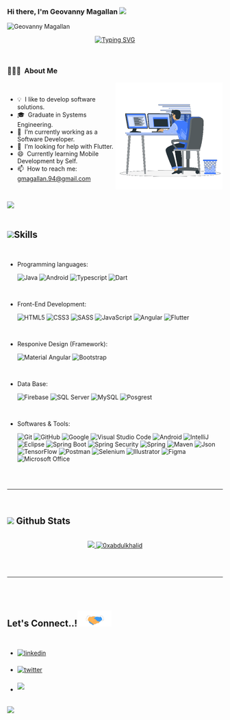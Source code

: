 ### Hi there, <b>I'm Geovanny Magallan </b><img src="https://media.giphy.com/media/hvRJCLFzcasrR4ia7z/giphy.gif" width="25">

<img alt="Geovanny Magallan" src="https://firebasestorage.googleapis.com/v0/b/geovanny-m.appspot.com/o/img%2Fbanner%2Fbn_developerGM1.png?alt=media&token=d093fbd9-3d1e-4bd0-9c62-adc1e6dd4519"/>

<p align="center">
  <a href="https://git.io/typing-svg"><img src="https://readme-typing-svg.demolab.com?font=Fira+Code&pause=1000&color=19F79C&background=F8F8F8&center=true&vCenter=true&width=500&lines=%7BMobile_Developer...%7D;%3CFront_End_Developer%2F%3E;%5BBack_End_Developer%5D;%2F**Computer_Science_Student**%2F%2F;%2F%2FTechnology...%3C3+*.*" alt="Typing SVG" /></a>
</p>

<br>

### 👨🏻‍💻 &nbsp;About Me

<picture> <img align="right" src="https://github.com/0xAbdulKhalid/0xAbdulKhalid/raw/main/assets/mdImages/Right_Side.gif" width = 250px></picture>

<br>

- 💡 &nbsp;I like to develop software solutions.
- 🎓 &nbsp;Graduate in Systems Engineering.
- 🔭 &nbsp;I’m currently working as a Software Developer.
- 🤔 &nbsp;I’m looking for help with Flutter.
- 😄 &nbsp;Currently learning Mobile Development by Self.
- 📫 &nbsp;How to reach me: gmagallan.94@gmail.com

<br>

<img src="https://user-images.githubusercontent.com/73097560/115834477-dbab4500-a447-11eb-908a-139a6edaec5c.gif"><br><br>

## <img src="https://media2.giphy.com/media/QssGEmpkyEOhBCb7e1/giphy.gif?cid=ecf05e47a0n3gi1bfqntqmob8g9aid1oyj2wr3ds3mg700bl&rid=giphy.gif" width ="25" margin-right="5px">Skills
<br>

<p align="center">

- Programming languages:
    
    ![Java](https://img.shields.io/badge/-Java-10334c?style=flat&logo=Java&logoColor=f8f8f8)
    ![Android](https://img.shields.io/badge/-Android%20Studio-10334c?style=flat&logo=android-studio)
    ![Typescript](https://img.shields.io/badge/-Typescript-10334c?style=flat&logo=typescript)
    ![Dart](https://img.shields.io/badge/-Dart-10334c?style=flat&logo=dart)

<br>   
    
- Front-End Development:

    ![HTML5](https://img.shields.io/badge/-Html5-10334c?style=flat&logo=HTML5)
    ![CSS3](https://img.shields.io/badge/-Css3-10334c?style=flat&logo=CSS3&logoColor=20a4d8)
    ![SASS](https://img.shields.io/badge/-Sass-10334c?style=flat&logo=sass)
    ![JavaScript](https://img.shields.io/badge/-JavaScript-10334c?style=flat&logo=javascript)
    ![Angular](https://img.shields.io/badge/-Angular-10334c?style=flat&logo=angular&logoColor=ff2a5e)
    ![Flutter](https://img.shields.io/badge/-Flutter-10334c?style=flat&logo=flutterr&logoColor=27a2f6)

<br>

- Responive Design (Framework):

    ![Material Angular](https://img.shields.io/badge/-Angular%20Material-10334c?style=flat&logo=angular)
    ![Bootstrap](https://img.shields.io/badge/-Bootstrap-10334c?style=flat&logo=bootstrap)

<br>

- Data Base:

    ![Firebase](https://img.shields.io/badge/-Firebase-10334c?style=flat&logo=firebase)
    ![SQL Server](https://img.shields.io/badge/-Sql%20Server-10334c?style=flat&logo=microsoft-sql-server)
    ![MySQL](https://img.shields.io/badge/-Mysql-10334c?style=flat&logo=mysql&logoColor=f8f8f8)
    ![Posgrest](https://badgen.net/badge/-Postgresql-10334c?style=flat&logo=postgresql)
    
<br>

- Softwares & Tools:

    ![Git](https://img.shields.io/badge/-Git-10334c?style=flat&logo=git)
    ![GitHub](https://img.shields.io/badge/-GitHub-10334c?style=flat&logo=github)
    ![Google](https://img.shields.io/badge/-Google-10334c?style=flat&logo=google&logoColor=ff2a5e)
    ![Visual Studio Code](https://img.shields.io/badge/-VS%20Code-10334c?style=flat&logo=visual-studio-code&logoColor=007ACC)
    ![Android](https://img.shields.io/badge/-Android-10334c?style=flat&logo=android)
    ![IntelliJ](https://img.shields.io/badge/-IntelliJ-10334c?style=flat&logo=jetbrains)
    ![Eclipse](https://img.shields.io/badge/-Eclipse-10334c?style=flat&logo=eclipse-ide)
    ![Spring Boot](https://img.shields.io/badge/-Spring%20Boot-10334c?style=flat&logo=spring-boot)
    ![Spring Security](https://img.shields.io/badge/-Spring%20Security-10334c?style=flat&logo=springsecurity)
    ![Spring](https://img.shields.io/badge/-Spring-10334c?style=flat&logo=spring)
    ![Maven](https://img.shields.io/badge/-Maven-10334c?style=flat&logo=maven)
    ![Json](https://img.shields.io/badge/-Json-10334c?style=flat&logo=json)
    ![TensorFlow](https://img.shields.io/badge/-Tensorflow-10334c?style=flat&logo=tensorflow)
    ![Postman](https://img.shields.io/badge/-Postman-10334c?style=flat&logo=postman)
    ![Selenium](https://img.shields.io/badge/-Selenium-10334c?style=flat&logo=selenium)
    ![Illustrator](https://img.shields.io/badge/-Illustrator-10334c?style=flat&logo=adobe-illustrator)
    ![Figma](https://img.shields.io/badge/-Figma-10334c?style=flat&logo=figma)
    ![Microsoft Office](https://img.shields.io/badge/-Microsoft%20Office-10334c?style=flat&logo=microsoftoffice)

</p>

<br>
<br>

-----

<br>


## <img src="https://media.giphy.com/media/iY8CRBdQXODJSCERIr/giphy.gif" width="35"><b> Github Stats </b>
<br>

<div align="center">

<a href="https://github.com/0xabdulkhalid/">
  <img src="https://github-readme-stats.vercel.app/api?username=0xabdulkhalid&include_all_commits=true&count_private=true&show_icons=true&line_height=20&title_color=7A7ADB&icon_color=2234AE&text_color=D3D3D3&bg_color=0,000000,130F40" width="450"/>
  <img src="https://github-readme-stats.vercel.app/api/top-langs?username=0xabdulkhalid&show_icons=true&locale=en&layout=compact&line_height=20&title_color=7A7ADB&icon_color=2234AE&text_color=D3D3D3&bg_color=0,000000,130F40" width="375"  alt="0xabdulkhalid"/>

</a>
</div>

<br>
<br>
<br>

-----

<br>
<br>

## <b> Let's Connect..!</b><img src="https://github.com/0xAbdulKhalid/0xAbdulKhalid/raw/main/assets/mdImages/handshake.gif" width ="80">
<br>
<div align='left'>

<ul>

<li>
<a href="https://linkedin.com/in/0xabdulkhalid" target="_blank">
<img src="https://img.shields.io/badge/linkedin:  0xabdulkhalid-%2300acee.svg?color=405DE6&style=for-the-badge&logo=linkedin&logoColor=white" alt=linkedin style="margin-bottom: 5px;"/>
</a>
</li>

<br>

<li>
<a href="https://twitter.com/0xabdulkhalid" target="_blank">
<img src="https://img.shields.io/badge/twitter:  0xabdulkhalid-%2300acee.svg?color=1DA1F2&style=for-the-badge&logo=twitter&logoColor=white" alt=twitter style="margin-bottom: 5px;"/>
</a>
</li>

<br>

<li>
<a href="mailto:gmagallan.94@gmail.com" target="_blank">
<img src="https://img.shields.io/badge/gmail:  0xabdulkhalid-%23EA4335.svg?style=for-the-badge&logo=gmail&logoColor=white" t=mail style="margin-bottom: 5px;" />
</a>
</li>
	
</ul>
</div>

<br>
<img src="https://user-images.githubusercontent.com/73097560/115834477-dbab4500-a447-11eb-908a-139a6edaec5c.gif">
<br>
<br>
<br>